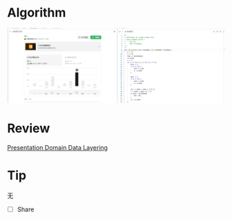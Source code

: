 # Algorithm

![算法](../../../images/temp/ricardoyu-2024-03-17-lc.png "算法")

# Review

[Presentation Domain Data Layering](https://martinfowler.com/bliki/PresentationDomainDataLayering.html)

# Tip

无

* [ ] Share

